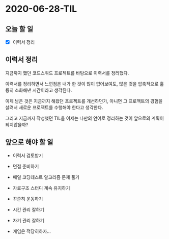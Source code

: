 # 2020-06-28-TIL

## 오늘 할 일

- [x] 이력서 정리

## 이력서 정리

지금까지 했던 코드스쿼드 프로젝트를 바탕으로 이력서를 정리했다.

이력서를 정리하면서 느낀점은 내가 한 것이 많이 없어보여도, 많은 것을 압축적으로 훌륭히 소화해낸 시간이라고 생각된다.

이제 남은 것은 지금까지 해왔던 프로젝트를 개선하던가, 아니면 그 프로젝트의 경험을 살려서 새로운 프로젝트를 수행해야 한다고 생각한다.

그리고 지금까지 작성했던 TIL을 이제는 나만의 언어로 정리하는 것이 앞으로의 계획이 되지않을까?

## 앞으로 해야 할 일

- 이력서 검토받기
- 면접 준비하기
- 매일 코딩테스트 알고리즘 문제 풀기
- 자료구조 스터디 계속 유지하기
- 꾸준히 운동하기
- 시간 관리 잘하기
- 자기 관리 잘하기

- 게임은 적당히하자...

